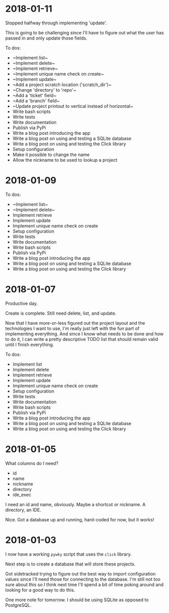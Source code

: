 # 2018-01-11

Stopped halfway through implementing 'update'.

This is going to be challenging since I'll have to figure out what the user
has passed in and only update those fields.

To dos:
* ~Implement list~
* ~Implement delete~
* ~Implement retrieve~
* ~Implement unique name check on create~
* ~Implement update~
* ~Add a project scratch location ('scratch_dir')~
* ~Change 'directory' to 'repo'~
* ~Add a 'ticket' field~
* ~Add a 'branch' field~
* ~Update project printout to vertical instead of horizontal~
* Write bash scripts
* Write tests
* Write documentation
* Publish via PyPi
* Write a blog post introducing the app
* Write a blog post on using and testing a SQLite database
* Write a blog post on using and testing the Click library
* Setup configuration
* Make it possible to change the name
* Allow the nickname to be used to lookup a project

# 2018-01-09

To dos:
* ~Implement list~
* ~Implement delete~
* Implement retrieve
* Implement update
* Implement unique name check on create
* Setup configuration
* Write tests
* Write documentation
* Write bash scripts
* Publish via PyPi
* Write a blog post introducing the app
* Write a blog post on using and testing a SQLite database
* Write a blog post on using and testing the Click library

# 2018-01-07

Productive day. 

Create is complete. Still need delete, list, and update.

Now that I have more-or-less figured out the project layout and the
technologies I want to use, I'm really just left with the fun part of
implementing everything. And since I know what needs to be done and how to
do it, I can write a pretty descriptive TODO list that should remain valid
until I finish everything.

To dos:
* Implement list
* Implement delete
* Implement retrieve
* Implement update
* Implement unique name check on create
* Setup configuration
* Write tests
* Write documentation
* Write bash scripts
* Publish via PyPi
* Write a blog post introducing the app
* Write a blog post on using and testing a SQLite database
* Write a blog post on using and testing the Click library

# 2018-01-05

What columns do I need?

* id
* name
* nickname
* directory
* ide_exec

I need an id and name, obviously. Maybe a shortcut or nickname. A directory,
an IDE.

Nice. Got a database up and running, hard-coded for now, but it works!

# 2018-01-03

I now have a working `pywky` script that uses the `click` library.

Next step is to create a database that will store these projects.

Got sidetracked trying to figure out the best way to import configuration
values since I'll need those for connecting to the database. I'm still not too
sure about this so I think next time I'll spend a bit of time poking around and
looking for a good way to do this.

One more note for tomorrow. I should be using SQLite as opposed to PostgreSQL.
